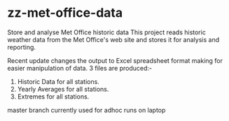 # zz-met-office-data
Store and analyse Met Office historic data
This project reads historic weather data from the Met Office's web site and stores it for analysis and reporting.

Recent update changes the output to Excel spreadsheet format making for easier manipulation of data.
3 files are produced:-
1. Historic Data for all stations.
2. Yearly Averages for all stations.
3. Extremes for all stations.

master branch currently used for adhoc runs on laptop


